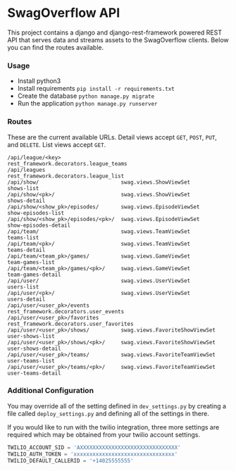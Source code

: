 # SwagOverflow API

This project contains a django and django-rest-framework powered REST API that serves data and streams assets to the SwagOverflow clients. Below you can find the routes available.

### Usage

 - Install python3
 - Install requirements `pip install -r requirements.txt`
 - Create the database `python manage.py migrate`
 - Run the application `python manage.py runserver`

### Routes

These are the current available URLs. Detail views accept `GET`, `POST`, `PUT`, and `DELETE`. List views accept `GET`.

```
/api/league/<key>                   rest_framework.decorators.league_teams
/api/leagues                        rest_framework.decorators.league_list
/api/show/                          swag.views.ShowViewSet          shows-list
/api/show/<pk>/                     swag.views.ShowViewSet          shows-detail
/api/show/<show_pk>/episodes/       swag.views.EpisodeViewSet       show-episodes-list
/api/show/<show_pk>/episodes/<pk>/  swag.views.EpisodeViewSet       show-episodes-detail
/api/team/                          swag.views.TeamViewSet          teams-list
/api/team/<pk>/                     swag.views.TeamViewSet          teams-detail
/api/team/<team_pk>/games/          swag.views.GameViewSet          team-games-list 
/api/team/<team_pk>/games/<pk>/     swag.views.GameViewSet          team-games-detail
/api/user/                          swag.views.UserViewSet          users-list
/api/user/<pk>/                     swag.views.UserViewSet          users-detail
/api/user/<user_pk>/events          rest_framework.decorators.user_events
/api/user/<user_pk>/favorites       rest_framework.decorators.user_favorites
/api/user/<user_pk>/shows/          swag.views.FavoriteShowViewSet  user-shows-list 
/api/user/<user_pk>/shows/<pk>/     swag.views.FavoriteShowViewSet  user-shows-detail
/api/user/<user_pk>/teams/          swag.views.FavoriteTeamViewSet  user-teams-list
/api/user/<user_pk>/teams/<pk>/     swag.views.FavoriteTeamViewSet  user-teams-detail
```

### Additional Configuration

You may override all of the setting defined in `dev_settings.py` by creating a file called `deploy_settings.py` and defining all of the settings in there.

If you would like to run with the twilio integration, three more settings are required which may be obtained from your twilio account settings.

```python
TWILIO_ACCOUNT_SID = 'AXXXXXXXXXXXXXXXXXXXXXXXXXXXXXXX'
TWILIO_AUTH_TOKEN = 'xxxxxxxxxxxxxxxxxxxxxxxxxxxxxxxx'
TWILIO_DEFAULT_CALLERID = '+14025555555'
```
